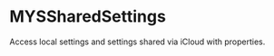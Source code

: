 MYSSharedSettings
=================

Access local settings and settings shared via iCloud with properties.
